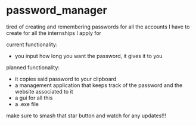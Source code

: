 # password_manager
tired of creating and remembering passwords for all the accounts I have to create for all the internships I apply for

current functionality: 
<ul>
    <li>you input how long you want the password, it gives it to you</li>
</ul>
planned functionality: 
<ul>
    <li>it copies said password to your clipboard</li>
    <li> a management application that keeps track of the password and the website associated to it</li>
    <li>a gui for all this</li>
    <li> a .exe file</li>
</ul>
make sure to smash that star button and watch for any updates!!!